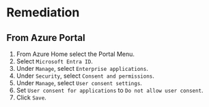 # Remediation

## From Azure Portal

1. From Azure Home select the Portal Menu.
2. Select `Microsoft Entra ID`.
3. Under `Manage`, select `Enterprise applications`.
4. Under `Security`, select `Consent and permissions`.
5. Under `Manage`, select `User consent settings`.
6. Set `User consent for applications` to `Do not allow user consent`.
7. Click `Save`.

